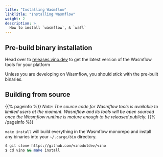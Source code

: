 ```yaml
---
title: "Installing Wasmflow"
linkTitle: "Installing Wasmflow"
weight: 2
description: >
  How to install `wasmflow`, & `wafl`
---
```


## Pre-build binary installation

Head over to [releases.vino.dev](https://releases.vino.dev/) to get the latest version of the Wasmflow tools for your platform

Unless you are developing on Wasmflow, you should stick with the pre-built binaries.

## Building from source

{{% pageinfo %}}
_Note: The source code for Wasmflow tools is available to limited users at the moment. Wasmflow and its tools will be open sourced once the Wasmflow runtime is mature enough to be released publicly._
{{% /pageinfo %}}

`make install` will build everything in the Wasmflow monorepo and install any binaries into your `~/.cargo/bin` directory.

```sh
$ git clone https://github.com/vinodotdev/vino
$ cd vino && make install
```
